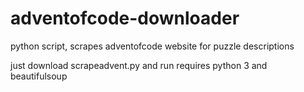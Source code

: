 # adventofcode-downloader
python script, scrapes adventofcode website for puzzle descriptions

just download scrapeadvent.py and run
requires python 3 and beautifulsoup

